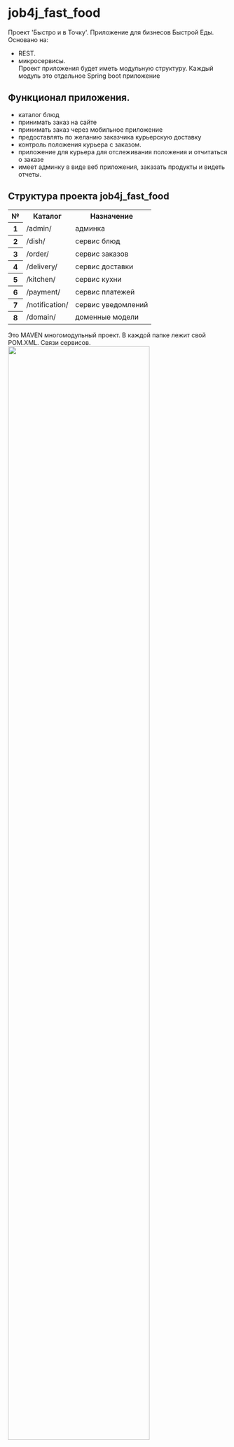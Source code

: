 # job4j_fast_food
Проект 'Быстро и в Точку'. Приложение для бизнесов Быстрой Еды. Основано на:
- REST.
- микросервисы.<br>
Проект приложения будет иметь модульную структуру. Каждый модуль это отдельное Spring boot приложение
## Функционал приложения.
- каталог блюд
- принимать заказ на сайте
- принимать заказ через мобильное приложение
- предоставлять по желанию заказчика курьерскую доставку
- контроль положения курьера с заказом.
- приложение для курьера для отслеживания положения и отчитаться о заказе
- имеет админку в виде веб приложения, заказать продукты и видеть отчеты.

## Структура проекта job4j_fast_food

<table>
  <tbody>
    <tr>
      <th> № </th>
      <th> Каталог </th>
      <th> Назначение </th>
    </tr>
    <tr>
      <th> 1 </th>
      <td> /admin/ </td>
      <td> админка </td>
    </tr>
    <tr>
      <th> 2 </th>
      <td> /dish/ </td>
      <td> сервис блюд </td>
    </tr>
    <tr>
      <th> 3 </th>
      <td> /order/ </td>
      <td> сервис заказов </td>
    </tr>
    <tr>
      <th> 4 </th>
      <td> /delivery/ </td>
      <td> сервис доставки </td>
    </tr>
    <tr>
      <th> 5 </th>
      <td> /kitchen/ </td>
      <td> сервис кухни </td>
    </tr>
    <tr>
      <th> 6 </th>
      <td> /payment/ </td>
      <td> сервис платежей </td>
    </tr>
    <tr>
      <th> 7 </th>
      <td> /notification/ </td>
      <td> сервис уведомлений </td>
    </tr>
    <tr>
      <th> 8 </th>
      <td> /domain/ </td>
      <td> доменные модели </td>
    </tr>
  </tbody>
</table>

Это MAVEN многомодульный проект. В каждой папке лежит свой POM.XML.
Связи сервисов.
<img src="./files/i1.png" style="width: 80%"></img>

## Rest API
Идея Rest API базируется на выполнении CRUD запросов к сервису через запросы HTTP.
Приложение выполняет запросы для <b>person<b>:
<table>
  <tbody>
    <tr>
      <th> № </th>
      <th> http запрос </th>
      <th> CRUD </th>
      <th> действие </th>
    </tr>
    <tr>
      <th> 1 </th>
      <td> GET/person/ </td>
      <td> Read </td>
      <td> список всех пользователей </td>
    </tr>
    <tr>
      <th> 2 </th>
      <td> GET/person/{id} </td>
      <td> Read </td>
      <td> прочитать пользователя с id </td>
    </tr>
    <tr>
      <th> 3 </th>
      <td> POST/person/ </td>
      <td> Create </td>
      <td> создает пользователя </td>
    </tr>
    <tr>
      <th> 4 </th>
      <td> PUT/person/ </td>
      <td> Update </td>
      <td> обновляет пользователя </td>
    </tr>
    <tr>
      <th> 5 </th>
      <td> DELETE/person/{id} </td>
      <td> Delete </td>
      <td> удаляет пользователя с id</td>
    </tr>
  </tbody>
</table>



## Архитектура приложения
Приложение должно состоять из 3х слоёв: Controller, Service, Persistence.
<table>
  <tbody>
    <tr>
      <th> № </th>
      <th> слой </th>
      <th> путь в проекте </th>
    </tr>
    <tr>
      <th> 1 </th>
      <td> модель </td>
      <td> src/main/java/ru/job4j/auth/model </td>
    </tr>
    <tr>
      <th> 2 </th>
      <td> контроллер </td>
      <td> src/main/java/ru/job4j/auth/controller </td>
    </tr>
    <tr>
      <th> 3 </th>
      <td> сервис </td>
      <td> src/main/java/ru/job4j/auth/service </td>
    </tr>
    <tr>
      <th> 4 </th>
      <td> персистенс </td>
      <td> src/main/java/ru/job4j/auth/repository </td>
    </tr>
  </tbody>
</table>

## БД
База данных содержать таблицу:
- person - таблица с описанием пользователей.

## Технологии:
В проекте использованы:
- java 17,
- СУБД PostgreSQL 15,
- Spring boot 2.7.3,
- liquibase 3.6.2,
- h2database 2.1.214,
- Maven 3.8,
- checkstyle 3.1.2,
- REST
- json
- микросервисы
- Nginx

## Список ПО:
### - git
Установить с сайта: https://git-scm.com/downloads

### - java 17
Установить с сайта: https://www.oracle.com/java/technologies/downloads/

### - IntelliJ IDEA 2022.3.1 (Community Edition)
Установить с сайта: https://www.jetbrains.com/ru-ru/idea/

### - Maven 3.8
Установить с сайта: https://maven.apache.org/install.html

### - PostgreSQL 15
Установить с сайта: https://www.postgresql.org/download/

### - REST
Открыть в веб броузере: https://start.spring.io/

### - Curl
Установить с сайта: https://curl.haxx.se/download.html

### - json
Описание json формата https://www.json.org/


## To Do

### Создание репозитория

Нужно открыть сайт ```github.com``` и войти под своими учётными данными. Выбрать свои репозитории (рисунок 1).<br>
<div style="width: 100%; padding-left: 10%; padding-right: 10%; text-align: center;">
<img src="files/git1.png" alt="новый репозиторий" style="width: 100%">
<p>Рисунок 1.</p>
</div>

В окне нужно ввести название репозиторя, описание и заполнить другие настройки если нужны (рисунок 2).<br>

<div style="width: 100%; padding-left: 10%; padding-right: 10%; text-align: center;">
<img src="files/git2.png" alt="настроить репозиторий" style="width: 100%">
<p>Рисунок 2.</p>
</div>

В конце страницы нажать кнопку создать репозиторий - 'create repository' (рисунок 3).<br>

<div style="width: 100%; padding-left: 10%; padding-right: 10%; text-align: center;">
<img src="files/git3.png" alt="создать репозиторий" style="width: 100%">
<p>Рисунок 3.</p>
</div>

Сохраните ссылку на проект в буфер клавиатуры (сочетание кнопок ```ctrl``` + ```c```).

### Клонирование репозитория в intelliJ IDEA 
Запустите intelliJ IDEA.<br>
Откройте проект кнопкой ```Get from VCS``` (рисунок 4)<br>
<div style="width: 100%; padding-left: 10%; padding-right: 10%; text-align: center;">
<img src="files/idea1.png" alt="создать репозиторий" style="width: 100%">
<p>Рисунок 4.</p>
</div>

В окне введите ссылку из буфера клавиатуры, сочетание кнопок ```ctrl```+```v``` (рисунок 5) и нажмите кнопку 'Clone'.<br>
<div style="width: 100%; padding-left: 10%; padding-right: 10%; text-align: center;">
<img src="files/idea2.png" alt="создать репозиторий" style="width: 100%">
<p>Рисунок 5.</p>
</div>

### Генерация заготовки Spring REST проекта
Откройте в веб броузере страницу: https://start.spring.io/ .
Заполните поля страницы как рисунке 6 и добавите зависимости:<br>
- Lombok
- Spring Web
- Spring Data JPA
- PostgreSQL Driver
- H2 Database
- Liquibase Migration
И нажмите кнопку ```GENERATE```.
  В окне введите ссылку из буфера клавиатуры, сочетание кнопок ```ctrl```+```v``` (рисунок 5) и нажмите кнопку 'Clone'.<br>
<div style="width: 100%; padding-left: 10%; padding-right: 10%; text-align: center;">
<img src="files/spring.png" alt="создать spring REST sevice" style="width: 100%">
<p>Рисунок 6.</p>
</div>

Скачайте полученный архив с проектом. Распакуйте проект в папку с проектом в intelliJ IDEA.
В intelliJ IDEA в меню 'File' выбрать пункт 'Reload All from Disk'. 

### Настройка миграции БД в проекте liquibase
В корне проекта найти файл 'pom.xml'.
Нужно добавить в файл профили:
```xml
	<profiles>
		<profile>
			<id>test</id>
			<properties>
				<liquibase.config>db/liquibase_test.properties</liquibase.config>
			</properties>
			<activation>
				<activeByDefault>true</activeByDefault>
			</activation>
		</profile>
		<profile>
			<id>production</id>
			<properties>
				<liquibase.config>db/liquibase.properties</liquibase.config>
			</properties>
		</profile>
	</profiles>
```
И секцию:
```xml
	<build>
		<plugins>
			<plugin>
				<groupId>org.springframework.boot</groupId>
				<artifactId>spring-boot-maven-plugin</artifactId>
				<configuration>
					<excludes>
						<exclude>
							<groupId>org.projectlombok</groupId>
							<artifactId>lombok</artifactId>
						</exclude>
					</excludes>
				</configuration>
			</plugin>
			<plugin>
				<groupId>org.liquibase</groupId>
				<artifactId>liquibase-maven-plugin</artifactId>
				<version>4.15.0</version>
				<configuration>
					<propertyFile>${liquibase.config}</propertyFile>
				</configuration>
				<executions>
					<execution>
						<phase>process-resources</phase>
						<goals>
							<goal>clearCheckSums</goal>
							<goal>update</goal>
						</goals>
					</execution>
				</executions>
			</plugin>
			<plugin>
				<groupId>org.apache.maven.plugins</groupId>
				<artifactId>maven-checkstyle-plugin</artifactId>
				<version>3.1.2</version>
				<dependencies>
					<dependency>
						<groupId>com.puppycrawl.tools</groupId>
						<artifactId>checkstyle</artifactId>
						<version>9.0</version>
					</dependency>
				</dependencies>
				<executions>
					<execution>
						<id>validate</id>
						<phase>validate</phase>
						<configuration>
							<configLocation>checkstyle.xml</configLocation>
							<encoding>UTF-8</encoding>
							<consoleOutput>true</consoleOutput>
							<failsOnError>true</failsOnError>
							<includeTestSourceDirectory>true</includeTestSourceDirectory>
						</configuration>
						<goals>
							<goal>check</goal>
						</goals>
					</execution>
				</executions>
			</plugin>
		</plugins>
	</build>
```
В корне проекта создать папку 'db'. В папке создать файлы:<br>
<b>liquibase.properties</b>
```properties
changeLogFile:src/main/resources/db/changelog/db.changelog-master.xml
url: jdbc:postgresql://127.0.0.1:5432/fullstack_auth
username: postgres
password: password
```
и файл <b>liquibase_test.properties</b>
```properties
changeLogFile: src/main/resources/db/changelog/db.changelog-master.xml
url: jdbc:h2:./testdb;MODE=PostgreSQL;CASE_INSENSITIVE_IDENTIFIERS=TRUE;
username:
password:
```
Нужно создать папки для скриптов liquibase:
'src/main/resources/db/changelog'
'src/main/resources/db/changelog/scripts'

В папку 'src/main/resources/db/changelog' положить файл <b>db.changelog-master.xml</b>:
```xml
<?xml version="1.0" encoding="UTF-8"?>
<databaseChangeLog
        xmlns="http://www.liquibase.org/xml/ns/dbchangelog"
        xmlns:xsi="http://www.w3.org/2001/XMLSchema-instance"
        xmlns:ext="http://www.liquibase.org/xml/ns/dbchangelog-ext"
        xsi:schemaLocation="http://www.liquibase.org/xml/ns/dbchangelog http://www.liquibase.org/xml/ns/dbchangelog/dbchangelog-3.1.xsd
    http://www.liquibase.org/xml/ns/dbchangelog-ext http://www.liquibase.org/xml/ns/dbchangelog/dbchangelog-ext.xsd">
    <include file="scripts/001_ddl_create_person_table.sql" relativeToChangelogFile="true"/>
    <include file="scripts/002_dml_insert_to_person_table.sql" relativeToChangelogFile="true"/>
</databaseChangeLog>
```
В папку 'src/main/resources/db/changelog/scripts' положить 2 файла:
<b>001_ddl_create_person_table.sql</b>
```postgres-psql
drop table if exists person;
create table person (
    id serial primary key not null,
    login varchar(2000),
    password varchar(2000)
);

comment on table person is 'Список пользователей';
comment on column person.id is 'идентификатор пользователя';
comment on column person.login is 'Имя пользователя';
comment on column person.password is 'Пароль пользователя';
```

<b>002_dml_insert_to_person_table.sql</b>
```postgres-psql
insert into person (login, password) values ('parsentev', '123');
insert into person (login, password) values ('ban', '123');
insert into person (login, password) values ('ivan', '123');
```
В папке 'src/main/resources' создать файл свойтв приложения <b>application.properties</b>
```properties
spring.liquibase.change-log=classpath:/db/changelog/db.changelog-master.xml
spring.datasource.url=jdbc:postgresql://127.0.0.1:5432/fullstack_auth
spring.datasource.username=postgres
spring.datasource.password=password
spring.datasource.driver-class-name=org.postgresql.Driver
spring.jpa.database-platform=org.hibernate.dialect.PostgreSQLDialect
spring.jpa.show-sql=true
spring.jpa.properties.hibernate.jdbc.lob.non_contextual_creation=true
```
Навести курсор мыши на файл '<b><i>pom.xml</i></b>' в окне и нажать правую кнопку для вызова меню.
В попап меню выбрать пункт 'open as maven project'.
### Модель Person 
Добавим сущность - модель.
Файл '<b>src/main/java/ru/job4j/auth/model/Person.java</b>'
```java
package ru.job4j.auth.model;

import lombok.Data;
import javax.persistence.Entity;
import javax.persistence.GeneratedValue;
import javax.persistence.GenerationType;
import javax.persistence.Id;

/**
 * Зеленский Н. aka Nike Z.
 * Сущность Person
 */
@Entity
@Data
public class Person {
    @Id
    @GeneratedValue(strategy = GenerationType.IDENTITY)
    private int id;

    private String login;

    private String password;
}
```

### Персистенс для Person
Добавим файл '<b>src/main/java/ru/job4j/auth/repository/PersonRepository.java</b>'<br>
```java
package ru.job4j.auth.repository;

import org.springframework.data.repository.CrudRepository;
import ru.job4j.auth.model.Person;

public interface PersonRepository extends CrudRepository<Person, Integer> {
}
```
### Контроллер Rest для Person
Добавим файл '<b>src/main/java/ru/job4j/auth/controller/PersonController.java</b>'<br>
```java
package ru.job4j.auth.controller;

import org.springframework.data.util.Streamable;
import org.springframework.http.HttpStatus;
import org.springframework.http.ResponseEntity;
import org.springframework.web.bind.annotation.*;
import ru.job4j.auth.model.Person;
import ru.job4j.auth.repository.PersonRepository;

import java.util.List;

/**
 * Rest контроллер для Person
 */
@RestController
@RequestMapping("/person")
public class PersonController {
    private final PersonRepository persons;

    public PersonController(final PersonRepository persons) {
        this.persons = persons;
    }

    /**
     * Получить список всех {@link ru.job4j.auth.model.Person}
     * @return тип {@link java.util.List<ru.job4j.auth.model.Person>}
     * список хранящихся Person в сервисе.
     */
    @GetMapping("/")
    public List<Person> findAll() {
        return Streamable.of(this.persons.findAll()).toList();
    }

    /**
     * Получить {@link ru.job4j.auth.model.Person} по {@param id}
     * @param id - идентификатор тип int.
     * @return тип {@link org.springframework.http.ResponseEntity<ru.job4j.auth.model.Person>}
     */
    @GetMapping("/{id}")
    public ResponseEntity<Person> findById(@PathVariable int id) {
        var person = this.persons.findById(id);
        return new ResponseEntity<Person>(
                person.orElse(new Person()),
                person.isPresent() ? HttpStatus.OK : HttpStatus.NOT_FOUND
        );
    }

    /**
     * Сервис добавляет сущность Person в хранилище сервера
     * @param person - добавляемая сущность тип {@link ru.job4j.auth.model.Person}
     * @return тип {@link org.springframework.http.ResponseEntity<ru.job4j.auth.model.Person>}
     * содержит результат попытки добавить сущность Person.
     */
    @PostMapping("/")
    public ResponseEntity<Person> create(@RequestBody Person person) {
        return new ResponseEntity<Person>(
                this.persons.save(person),
                HttpStatus.CREATED
        );
    }

    /**
     * Сервис обновляет сущность Person в хранилище сервера
     * @param person - сохраняемая сущность тип {@link ru.job4j.auth.model.Person}
     * @return тип {@link org.springframework.http.ResponseEntity<java.lang.Void>}
     */
    @PutMapping("/")
    public ResponseEntity<Void> update(@RequestBody Person person) {
        this.persons.save(person);
        return ResponseEntity.ok().build();
    }

    /**
     * Сервис удаляет сущность Person в хранилище сервера по {@param id}
     * @param id - удаляемая сущность тип int.
     * @return тип {@link org.springframework.http.ResponseEntity<java.lang.Void>}
     */
    @DeleteMapping("/{id}")
    public ResponseEntity<Void> delete(@PathVariable int id) {
        Person person = new Person();
        person.setId(id);
        this.persons.delete(person);
        return ResponseEntity.ok().build();
    }
}
```
### Приложение
файл '<b>src/main/java/ru/job4j/auth/AuthApplication.java</b>'<br>
```java
package ru.job4j.auth;

import org.springframework.boot.SpringApplication;
import org.springframework.boot.autoconfigure.SpringBootApplication;

/**
 * Зеленский Н. aka Nike Z.
 * Запуск сервиса
 */
@SpringBootApplication
public class AuthApplication {

	public static void main(String[] args) {
		SpringApplication.run(AuthApplication.class, args);
	}

}
```
## Сохраняем проект.
В "идее":
- Сохраняем все файлы. Меню File -> Save All.
- Метим файлы для коммита. Наводим мышь на файл в окне 'Project'. Файл помечен красным цветом. Нажимаем на мышке правую кнопку - вызываем попап меню.
Выбираем пункты меню Git -> Add.
- Делаем коммит в репозиторий. Меню Git -> Commit. Пишем описание коммита и пушим.

## Развертывание приложения.

### Создание базы данных:
Для работы нужно создать базу данных с именем: <b><i>fullstack_auth</i></b>.
Запустите окно команд БД (ПУСК - Все программы - PostgreSQL 15 - SQL Shell(psql)).
Введите пользователя и пароль б.д.
Создайте б.д. командой: "create database fullstack_auth" <br>
```
Server [localhost]:
Database [postgres]:
Port [5432]:
Username [postgres]:
Пароль пользователя postgres:
psql (15.1)
ПРЕДУПРЕЖДЕНИЕ: Кодовая страница консоли (866) отличается от основной
                страницы Windows (1251).
                8-битовые (русские) символы могут отображаться некорректно.
                Подробнее об этом смотрите документацию psql, раздел
                "Notes for Windows users".
Введите "help", чтобы получить справку.

postgres=# create database fullstack_auth;
 ``` 
### Настройка конфигурации БД в Job4j_auth
Настройки БД хранятся в папке '<i>src/main/resources</i>' файле свойств приложения <b>application.properties</b>.
Строки c настройками:
```properties
spring.datasource.url=jdbc:postgresql://127.0.0.1:5432/fullstack_auth
spring.datasource.username=postgres
spring.datasource.password=password
spring.datasource.driver-class-name=org.postgresql.Driver
spring.jpa.database-platform=org.hibernate.dialect.PostgreSQLDialect
```
Нужно менять настройки, если они у вас отличаются.

### 5. Компиляция и запуск сервиса.
```
mvn spring-boot:run
```
### 6. Запуск сервиса без сборки.
```
cd c:\job4j_auth\target
java -jar job4j_auth-1.0-SNAPSHOT.jar 
```
## Проверка
В качестве клиента можно использовать curl.
Ответы и запросы исползуют формат <b><i>json</i></b>.

Проверка запросов:
1. Получаем список всех пользователей
```properties
curl -i http://localhost:8080/person/
```

2. Получаем данные пользователя с id = 1
```properties
curl -i http://localhost:8080/person/1
```

3. Создадим нового пользователя.
```properties
curl -H "Content-Type:application/json" -X POST -d"{\"login\":\"job4j@gmail.com\",\"password\":\"123\"}" http://localhost:8080/person/
```

4. Обновим созданного пользователя.
```properties
curl -i -H "Content-Type: application/json" -X PUT -d "{\"id\":\"5\",\"login\":\"support@job4j.com\",\"password\":\"123\"}" http://localhost:8080/person/
```

5. И теперь удалим пользователя.
```properties
curl -i -X DELETE http://localhost:8080/person/5
```
